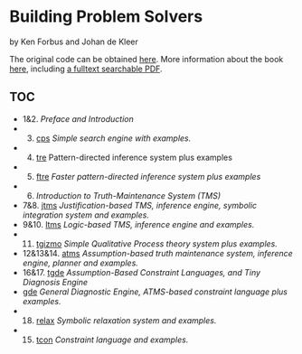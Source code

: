 # Building Problem Solvers
by Ken Forbus and Johan de Kleer

The original code can be obtained [here](http://www.cs.cmu.edu/Groups//AI/areas/reasonng/tms/bps/).
More information about the book [here](http://www.qrg.northwestern.edu/bps/readme.html), including [a fulltext searchable PDF](http://www.qrg.northwestern.edu/bps/BPS-Searchable.pdf).

## TOC

- 1&2. _Preface and Introduction_
- 3. [cps](cps)
  _Simple search engine with examples._
- 4. [tre](tre)
  Pattern-directed inference system plus examples
- 5. [ftre](ftre)
  _Faster pattern-directed inference system plus examples_
- 6. _Introduction to Truth-Maintenance System (TMS)_
- 7&8. [jtms](jtms)
  _Justification-based TMS, inference engine, symbolic integration system and examples._
- 9&10. [ltms](ltms)
  _Logic-based TMS, inference engine and examples._
- 11. [tgizmo](tgizmo)
  _Simple Qualitative Process theory system plus examples._
- 12&13&14. [atms](atms)
  _Assumption-based truth maintenance system, inference engine, planner and examples._
- 16&17. [tgde](tgde)
  _Assumption-Based Constraint Languages, and Tiny Diagnosis Engine_
- [gde](gde)
  _General Diagnostic Engine, ATMS-based constraint language plus examples._
- 18. [relax](relax)
  _Symbolic relaxation system and examples._
- 15. [tcon](tcon)
  _Constraint language and examples._

